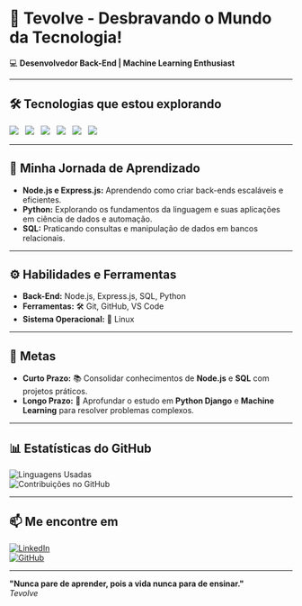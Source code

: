 # 🚀 **Tevolve - Desbravando o Mundo da Tecnologia!**

💻 **Desenvolvedor Back-End | Machine Learning Enthusiast**

---

## 🛠️ **Tecnologias que estou explorando**  

<span style="display: inline-block; margin-right: 8px;">
  <img src="https://img.shields.io/badge/Python-3776AB?style=flat&logo=python&logoColor=white" />
</span>
<span style="display: inline-block; margin-right: 8px;">
  <img src="https://img.shields.io/badge/Node.js-339933?style=flat&logo=node.js&logoColor=white" />
</span>
<span style="display: inline-block; margin-right: 8px;">
  <img src="https://img.shields.io/badge/Express.js-000000?style=flat&logo=express&logoColor=white" />
</span>
<span style="display: inline-block; margin-right: 8px;">
  <img src="https://img.shields.io/badge/JavaScript-F7DF1E?style=flat&logo=javascript&logoColor=black" />
</span>
<span style="display: inline-block; margin-right: 8px;">
  <img src="https://img.shields.io/badge/SQL-4479A1?style=flat&logo=sqlite&logoColor=white" />
</span>
<span style="display: inline-block;">
  <img src="https://img.shields.io/badge/Linux-FCC624?style=flat&logo=linux&logoColor=black" />
</span>


---

## 🎯 **Minha Jornada de Aprendizado**  

- **Node.js e Express.js:** Aprendendo como criar back-ends escaláveis e eficientes.  
- **Python:** Explorando os fundamentos da linguagem e suas aplicações em ciência de dados e automação.  
- **SQL:** Praticando consultas e manipulação de dados em bancos relacionais.  

---

## ⚙️ **Habilidades e Ferramentas**  

- **Back-End:** Node.js, Express.js, SQL, Python  
- **Ferramentas:** 🛠️ Git, GitHub, VS Code  
- **Sistema Operacional:** 🐧 Linux  

---

## 🌟 **Metas**  

- **Curto Prazo:** 📚 Consolidar conhecimentos de **Node.js** e **SQL** com projetos práticos.  
- **Longo Prazo:** 🚀 Aprofundar o estudo em **Python Django** e **Machine Learning** para resolver problemas complexos.  

---

## 📊 **Estatísticas do GitHub**  

![Linguagens Usadas](https://github-readme-stats.vercel.app/api/top-langs/?username=tevolve&layout=compact&hide_title=true)  
![Contribuições no GitHub](https://github-readme-stats.vercel.app/api?username=tevolve&show_icons=true&hide_title=true&count_private=true)

---

## 📫 **Me encontre em**  

[![LinkedIn](https://img.shields.io/badge/LinkedIn-0077B5?style=flat&logo=linkedin&logoColor=white)](https://www.linkedin.com/in/tev0lv3)  
[![GitHub](https://img.shields.io/badge/GitHub-000000?style=flat&logo=github&logoColor=white)](https://github.com/tevolve)  

---

**"Nunca pare de aprender, pois a vida nunca para de ensinar."**  
<em>Tevolve</em>
